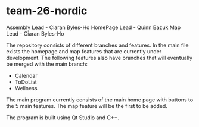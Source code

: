 # team-26-nordic

Assembly Lead - Ciaran Byles-Ho
HomePage Lead - Quinn Bazuk
Map Lead - Ciaran Byles-Ho

The repository consists of different branches and features. In the main file exists the homepage and map features that are currently under development. The following features also have branches that will eventually be merged with the main branch:
- Calendar
- ToDoList
- Wellness

The main program currently consists of the main home page with buttons to the 5 main features. The map feature will be the first to be added. 

The program is built using Qt Studio and C++.